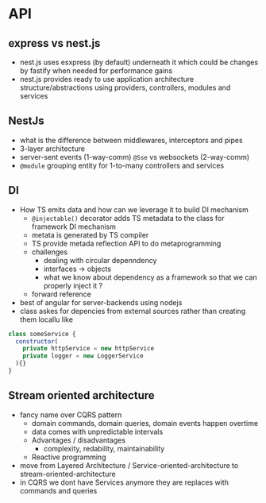 # API

## express vs nest.js

- nest.js uses esxpress (by default) underneath it which could be changes by fastify when needed for performance gains
- nest.js provides ready to use application architecture structure/abstractions using providers, controllers, modules and services

## NestJs

- what is the difference between middlewares, interceptors and pipes
- 3-layer architecture
- server-sent events (1-way-comm) `@Sse` vs websockets (2-way-comm)
- `@module` grouping entity for 1-to-many controllers and services

## DI

- How TS emits data and how can we leverage it to build DI mechanism
  - `@injectable()` decorator adds TS metadata to the class for framework DI mechanism
  - metata is generated by TS compiler
  - TS provide metada reflection API to do metaprogramming
  - challenges
    - dealing with circular depenndency
    - interfaces -> objects
    - what we know about dependency as a framework so that we can properly inject it ?
  - forward reference
- best of angular for server-backends using nodejs
- class askes for depencies from external sources rather than creating them locallu like

```js
class someService {
  constructor(
    private httpService = new httpService
    private logger = new LoggerService
  ){}
}
```

## Stream oriented architecture

- fancy name over CQRS pattern
  - domain commands, domain queries, domain events happen overtime
  - data comes with unpredictable intervals
  - Advantages / disadvantages
    - complexity, redability, maintainability
  - Reactive programming
- move from Layered Architecture / Service-oriented-architecture to stream-oriented-architecture
- in CQRS we dont have Services anymore they are replaces with commands and queries

